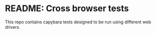 # README: Cross browser tests

This repo contains capybara tests designed to be run using different web drivers.
